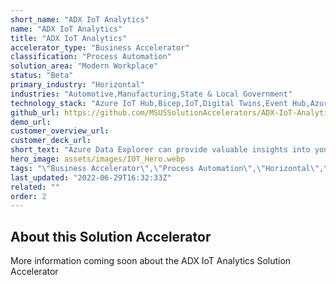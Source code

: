 ```yaml
---
short_name: "ADX IoT Analytics"
name: "ADX IoT Analytics"
title: "ADX IoT Analytics"
accelerator_type: "Business Accelerator"
classification: "Process Automation"
solution_area: "Modern Workplace"
status: "Beta"
primary_industry: "Horizontal"
industries: "Automotive,Manufacturing,State & Local Government"
technology_stack: "Azure IoT Hub,Bicep,IoT,Digital Twins,Event Hub,Azure Data Explorer"
github_url: https://github.com/MSUSSolutionAccelerators/ADX-IoT-Analytics-Solution-Accelerator
demo_url: 
customer_overview_url: 
customer_deck_url: 
short_text: "Azure Data Explorer can provide valuable insights into your IoT workloads."
hero_image: assets/images/IOT_Hero.webp
tags: "\"Business Accelerator\",\"Process Automation\",\"Horizontal\",\"Automotive\",\"Manufacturing\",\"State & Local Government\",\"Azure IoT Hub\",\"Bicep\",\"IoT\",\"Digital Twins\",\"Event Hub\",\"Azure Data Explorer\",\"Modern Workplace\",\"Beta\""
last_updated: "2022-06-29T16:32:33Z"
related: ""
order: 2
---
```

## About this Solution Accelerator

​​More information coming soon about the ADX IoT Analytics Solution Accelerator